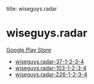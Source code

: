 title: wiseguys.radar
# wiseguys.radar


[Google Play Store](https://play.google.com/store/apps/details?id=wiseguys.radar)


* [wiseguys.radar-37-1-2-3-4](./wiseguys.radar-37-1-2-3-4/)
* [wiseguys.radar-103-1-2-3-4](./wiseguys.radar-103-1-2-3-4/)
* [wiseguys.radar-226-1-2-3-4](./wiseguys.radar-226-1-2-3-4/)